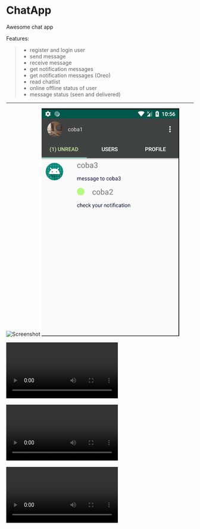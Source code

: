 # ChatApp
Awesome chat app

Features:
> - register and login user
> - send message
> - receive message
> - get notification messages
> - get notification messages (Oreo)
> - read chatlist
> - online offline status of user
> - message status (seen and delivered)

----

![Screenshot](login_view.png) ![Screenshot](chats.png)


![Screenshot](register.mp4)

![Screenshot](login.mp4)

![Screenshot](preview.mp4)
